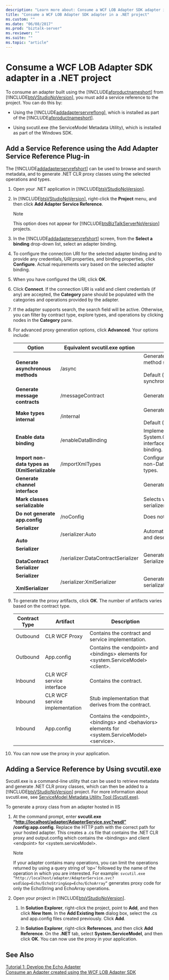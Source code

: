 ```yaml
---
description: "Learn more about: Consume a WCF LOB Adapter SDK adapter in a .NET project"
title: "Consume a WCF LOB Adapter SDK adapter in a .NET project"
ms.custom: ""
ms.date: "06/08/2017"
ms.prod: "biztalk-server"
ms.reviewer: ""
ms.suite: ""
ms.topic: "article"
---
```

# Consume a WCF LOB Adapter SDK adapter in a .NET project
To consume an adapter built using the [!INCLUDE[afproductnameshort](../../includes/afproductnameshort-md.md)] from [!INCLUDE[btsVStudioNoVersion](../../includes/btsvstudionoversion-md.md)], you must add a service reference to the project. You can do this by:  

- Using the [!INCLUDE[addadapterservreflong](../../includes/addadapterservreflong-md.md)], which is installed as part of the [!INCLUDE[afproductnameshort](../../includes/afproductnameshort-md.md)].  

- Using svcutil.exe (the ServiceModel Metadata Utility), which is installed as part of the Windows SDK.  

## Add a Service Reference using the Add Adapter Service Reference Plug-in  
 The [!INCLUDE[addadapterservrefshort](../../includes/addadapterservrefshort-md.md)] can be used to browse and search metadata, and to generate .NET CLR proxy classes using the selected operations and types.  


1. Open your .NET application in [!INCLUDE[btsVStudioNoVersion](../../includes/btsvstudionoversion-md.md)].  

2. In [!INCLUDE[btsVStudioNoVersion](../../includes/btsvstudionoversion-md.md)], right-click the **Project** menu, and then click **Add Adapter Service Reference**.  

   > [!NOTE]
   >  This option does not appear for [!INCLUDE[btsBizTalkServerNoVersion](../../includes/btsbiztalkservernoversion-md.md)] projects.  

3. In the [!INCLUDE[addadapterservrefshort](../../includes/addadapterservrefshort-md.md)] screen, from the **Select a binding** drop-down list, select an adapter binding.  

4. To configure the connection URI for the selected adapter binding and to provide any credentials, URI properties, and binding properties, click **Configure**. Actual requirements vary based on the selected adapter binding.  

5. When you have configured the URI, click **OK**.  

6. Click **Connect**. If the connection URI is valid and client credentials (if any) are accepted, the **Category** pane should be populated with the categories and operations provided by the adapter.  

7. If the adapter supports search, the search field will be active. Otherwise, you can filter by contract type, explore types, and operations by clicking nodes in the **Category** pane.  

8. For advanced proxy generation options, click **Advanced**. Your options include:  


   |                         Option                         |   Equivalent svcutil.exe option    |                                                                     Description                                                                     |
   |--------------------------------------------------------|------------------------------------|-----------------------------------------------------------------------------------------------------------------------------------------------------|
   |           **Generate asynchronous methods**            |               /async               | Generates both synchronous and asynchronous method signatures.<br /><br /> Default (if not selected): generates only synchronous method signatures. |
   |             **Generate message contracts**             |          /messageContract          |                                                          Generates message contract types.                                                          |
   |                **Make types internal**                 |             /internal              |                   Generates classes that are marked as internal.<br /><br /> Default (if not selected): generate public classes.                    |
   |                **Enable data binding**                 |         /enableDataBinding         |              Implements the System.ComponentModel.INotifyPropertyChanged interface on all Data Contract types to enable data binding.               |
   |     **Import non-data types as IXmlSerializable**      |          /importXmlTypes           |                        Configures the Data Contract serializer to import non-Data Contract types as IXmlSerializable types.                         |
   |             **Generate channel interface**             |                                    |                                                          Generates the channel interface.                                                           |
   |             **Mark classes serializable**              |                                    |                                            Selects whether to generate the data types with a serializer.                                            |
   |             **Do not generate app.config**             |             /noConfig              |                                                  Does not generate application configuration file.                                                  |
   |          **Serializer**<br /><br /> **Auto**           |          /serializer:Auto          |                                     Automatically selects the serializer for serialization and deseralization.                                      |
   | **Serializer**<br /><br /> **DataContract Serializer** | /serializer:DataContractSerializer |                         Generates data types that use the Data Contract Serializer for serialization  and de-serialization                          |
   |      **Serializer**<br /><br /> **XmlSerializer**      |     /serializer:XmlSerializer      |                               Generates data types that use the XmlSerializer for serialization and deserialization.                                |


9. To generate the proxy artifacts, click **OK**. The number of artifacts varies based on the contract type.  


   | Contract Type | Artifact | Description  |
   |---------------|----------|--------------|
   | Outbound | CLR WCF Proxy | Contains the contract and service implementation. |
   | Outbound | App.config | Contains the \<endpoint\> and \<bindings\> elements for \<system.ServiceModel\>\<client\>. |
   | Inbound | CLR WCF service interface | Contains the contract. |
   | Inbound | CLR WCF service implementation | Stub implementation that derives from the contract. |
   | Inbound | App.config | Contains the \<endpoint\>, \<bindings\> and \<behaviors\> elements for \<system.ServiceModel\>\<service\>. |


10. You can now use the proxy in your application.  

## Adding a Service Reference by Using svcutil.exe  
 Svcutil.exe is a command-line utility that can be used to retrieve metadata and generate .NET CLR proxy classes, which can then be added to a [!INCLUDE[btsVStudioNoVersion](../../includes/btsvstudionoversion-md.md)] project. For more information about svcutil.exe, see [ServiceModel Metadata Utility Tool (Svcutil.exe)](/dotnet/framework/wcf/servicemodel-metadata-utility-tool-svcutil-exe). 

 To generate a proxy class from an adapter hosted in IIS  

1. At the command prompt, enter **svcutil.exe “<http://localhost/adapter/AdapterService.svc?wsdl”> /config:app.config**. Replace the HTTP path with the correct path for your hosted adapter. This creates a .cs file that contains the .NET CLR proxy and output.config which contains the \<bindings\> and client \<endpoint\> for \<system.serviceModel\>.  

   > [!NOTE]
   >  If your adapter contains many operations, you can limit the operations returned by using a query string of ‘op=’ followed by the name of the operation in which you are interested. For example: `svcutil.exe “http://localhost/adapter/AdapterService.svc?wsdl&op=Echo/EchoString&op=Echo/EchoArray”` generates proxy code for only the EchoString and EchoArray operations.  

2. Open your project in [!INCLUDE[btsVStudioNoVersion](../../includes/btsvstudionoversion-md.md)].  

   1.  In **Solution Explorer**, right-click the project, point to **Add**, and then click **New Item**. In the **Add Existing Item** dialog box, select the .cs and app.config files created previously.  Click **Add**.  

   2.  In **Solution Explorer**, right-click **References**, and then click **Add Reference**. On the **.NET** tab, select **System.ServiceModel**, and then click **OK**. You can now use the proxy in your application.  

## See Also  
 [Tutorial 1: Develop the Echo Adapter](../../adapters-and-accelerators/wcf-lob-adapter-sdk/tutorial-1-develop-the-echo-adapter.md)   
 [Consume an Adapter created using the WCF LOB Adapter SDK](../../adapters-and-accelerators/wcf-lob-adapter-sdk/consume-an-adapter-created-using-the-wcf-lob-adapter-sdk.md)